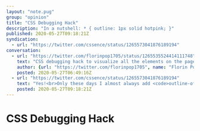 ```yaml
---
layout: "note.pug"
group: "opinion"
title: "CSS Debugging Hack"
description: "In a nutshell: * { outline: 1px solid hotpink; }"
published: 2020-05-27T09:18:21Z
syndication:
  - url: "https://twitter.com/cssence/status/1265573041876189194"
conversation:
  - url: "https://twitter.com/florinpop1705/status/1265535524414111748"
    text: "CSS debugging hack to visualize all the elements on the page:<br><br><code>* { outline: 1px solid purple; }</code>"
    author: {url: "https://twitter.com/florinpop1705", name: "Florin Pop"}
    posted: 2020-05-27T06:49:16Z
  - url: "https://twitter.com/cssence/status/1265573041876189194"
    text: "Yes!<br>Only these days I almost always add <code>outline-offset: -1px;</code><br><br>(Also, [@mxbck](https://twitter.com/mxbck) is right about hotpink.)"
    posted: 2020-05-27T09:18:21Z
---
```


# CSS Debugging Hack
